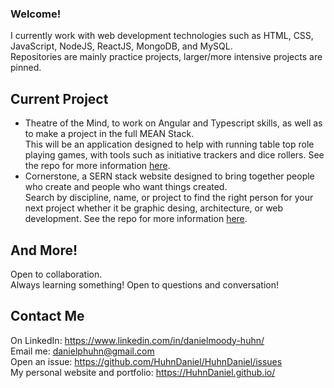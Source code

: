 ### Welcome!
I currently work with web development technologies such as HTML, CSS, JavaScript, NodeJS, ReactJS, MongoDB, and MySQL.  
Repositories are mainly practice projects, larger/more intensive projects are pinned.

## Current Project
- Theatre of the Mind, to work on Angular and Typescript skills, as well as to make a project in the full MEAN Stack.  
This will be an application designed to help with running table top role playing games, with tools such as
initiative trackers and dice rollers.  See the repo for more information [here](https://github.com/HuhnDaniel/theatreofthemind).
- Cornerstone, a SERN stack website designed to bring together people who create and people who want things created.  
Search by discipline, name, or project to find the right person for your next project whether it be graphic desing, 
architecture, or web development.  See the repo for more information [here](https://github.com/HuhnDaniel/cornerstone).

## And More!
Open to collaboration.  
Always learning something!
Open to questions and conversation!

## Contact Me
On LinkedIn: https://www.linkedin.com/in/danielmoody-huhn/  
Email me: danielphuhn@gmail.com  
Open an issue: https://github.com/HuhnDaniel/HuhnDaniel/issues  
My personal website and portfolio: https://HuhnDaniel.github.io/

<!--
**HuhnDaniel/HuhnDaniel** is a ✨ _special_ ✨ repository because its `README.md` (this file) appears on your GitHub profile.
-->
